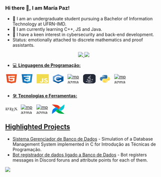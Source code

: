 ### Hi there 👋, I am María Paz!

- 🔭 I am an undergraduate student pursuing a Bachelor of Information Technology at UFRN-IMD.
- 🌱 I am currently learning C++, JS and Java.
- 🔭 I have a keen interest in cybersecurity and back-end development.
- Status: emotionally attached to discrete mathematics and proof assistants.

<div align="center">
  <a href="https://github.com/mpazmarcato">
  <img height="180em" src="https://github-readme-stats.vercel.app/api?username=mpazmarcato&show_icons=true&theme=midnight-purple"/>
  <img height="180em" src="https://github-readme-stats.vercel.app/api/top-langs/?username=mpazmarcato&layout=compact&langs_count=10&theme=midnight-purple"/>   
</div>
    
- 💻 **Linguagens de Programação:**
<div style="display: flex; flex-wrap: wrap; gap: 10px; margin-top: 5px;">
  <img align="center" alt="mpazmarcato-HTML" height="30" width="40" src="https://raw.githubusercontent.com/devicons/devicon/master/icons/html5/html5-original.svg">
  <img align="center" alt="mpazmarcato-CSS" height="30" width="40" src="https://raw.githubusercontent.com/devicons/devicon/master/icons/css3/css3-original.svg">
  <img align="center" alt="mpazmarcato-JavaScript" height="30" width="40" src="https://raw.githubusercontent.com/devicons/devicon/master/icons/javascript/javascript-plain.svg">
  <img align="center" alt="mpazmarcato-C" height="30" width="40" src="https://github.com/devicons/devicon/blob/master/icons/c/c-original.svg">
  <img align="center" alt="mpazmarcato-Cplusplus" height="30" width="40" src="https://cdn.jsdelivr.net/gh/devicons/devicon/icons/cplusplus/cplusplus-original.svg">
  <img align="center" alt="mpazmarcato-Java" height="30" width="40" src="https://github.com/tandpfun/skill-icons/blob/main/icons/Java-Dark.svg">
  <img align="center" alt="mpazmarcato-Python" height="30" width="40" src="https://raw.githubusercontent.com/devicons/devicon/master/icons/python/python-original.svg">
  <img align="center" alt="mpazmarcato-Haskell" height="30" width="40" src="https://cdn.jsdelivr.net/gh/devicons/devicon/icons/haskell/haskell-original.svg">
</div>
 
 ##
- 🛠️ **Tecnologias e Ferramentas:**
<div style="display: flex; flex-wrap: wrap; gap: 10px; margin-top: 5px;">
  <img align="center" alt="mpazmarcato-LaTeX" height="30" width="40" src="https://raw.githubusercontent.com/devicons/devicon/master/icons/latex/latex-original.svg">
  <img align="center" alt="mpazmarcato-Git" height="30" width="40" src="https://cdn.jsdelivr.net/gh/devicons/devicon/icons/git/git-original.svg">
  <img align="center" alt="mpazmarcato-Linux" height="30" width="40" src="https://cdn.jsdelivr.net/gh/devicons/devicon/icons/linux/linux-original.svg">
  <img align="center" alt="mpazmarcato-Airflow" height="30" width="40" src="https://github.com/devicons/devicon/blob/master/icons/apacheairflow/apacheairflow-original.svg">
</div>

 ##
 ## Highlighted Projects

- [Sistema Gerenciador de Banco de Dados](https://github.com/RamonJales/projeto-itp) - Simulation of a Database Management System implemented in C for Introdução as Técnicas de Programação.
- [Bot registrador de dados ligado a Banco de Dados](https://github.com/mpazmarcato/botregistro) - Bot registers messages in Discord foruns and attribute points for each of them.
  
<div>
  <a href = "mailto:mpazmarcato02@gmail.com"><img src="https://img.shields.io/badge/-Gmail-%23333?style=for-the-badge&logo=gmail&logoColor=white" target="_blank"></a>
  
</div>

<!--
**mpazmarcato/mpazmarcato** is a ✨ _special_ ✨ repository because its `README.md` (this file) appears on your GitHub profile.

Here are some ideas to get you started:

- 🔭 I’m currently working on ...
- 🌱 I’m currently learning ...
- 👯 I’m looking to collaborate on ...
- 🤔 I’m looking for help with ...
- 💬 Ask me about ...
- 📫 How to reach me: ...
- 😄 Pronouns: ...
- ⚡ Fun fact: ...
-->
<!--
## Oiii eu sou a Rafaella Ballerini, criadora de conteúdo de programação e tecnologia!

Pessoal que veio atrás do **Github Stats:** a API provavelmente saiu do ar nesse período,
mas você pode adicionar a sua própria, seguindo esse [tutorial](https://github.com/anuraghazra/github-readme-stats/blob/master/readme.md#deploy-on-your-own-vercel-instance)

<div style="display: inline_block"><br>
  <img align="center" alt="Rafa-Js" height="30" width="40" src="https://raw.githubusercontent.com/devicons/devicon/master/icons/javascript/javascript-plain.svg">
  <img align="center" alt="Rafa-Ts" height="30" width="40" src="https://raw.githubusercontent.com/devicons/devicon/master/icons/typescript/typescript-plain.svg">
  <img align="center" alt="Rafa-React" height="30" width="40" src="https://raw.githubusercontent.com/devicons/devicon/master/icons/react/react-original.svg">
  <img align="center" alt="Rafa-HTML" height="30" width="40" src="https://raw.githubusercontent.com/devicons/devicon/master/icons/html5/html5-original.svg">
  <img align="center" alt="Rafa-CSS" height="30" width="40" src="https://raw.githubusercontent.com/devicons/devicon/master/icons/css3/css3-original.svg">
  <img align="center" alt="Rafa-Python" height="30" width="40" src="https://raw.githubusercontent.com/devicons/devicon/master/icons/python/python-original.svg">
  <img align="center" alt="Rafa-Csharp" height="30" width="40" src="https://raw.githubusercontent.com/devicons/devicon/master/icons/csharp/csharp-original.svg">
</div>
  
  ##
 
<div> 
  <a href="https://www.youtube.com/channel/UC_-uuuZbY0AAt9CViNzvc-Q" target="_blank"><img src="https://img.shields.io/badge/YouTube-FF0000?style=for-the-badge&logo=youtube&logoColor=white" target="_blank"></a>
  <a href="https://instagram.com/rafaballerini" target="_blank"><img src="https://img.shields.io/badge/-Instagram-%23E4405F?style=for-the-badge&logo=instagram&logoColor=white" target="_blank"></a>
 	<a href="https://www.twitch.tv/rafaballerinii" target="_blank"><img src="https://img.shields.io/badge/Twitch-9146FF?style=for-the-badge&logo=twitch&logoColor=white" target="_blank"></a>
 <a href="https://discord.gg/wagxzStdcR" target="_blank"><img src="https://img.shields.io/badge/Discord-7289DA?style=for-the-badge&logo=discord&logoColor=white" target="_blank"></a> 
  <a href = "mailto:contatorafaballerini@gmail.com"><img src="https://img.shields.io/badge/-Gmail-%23333?style=for-the-badge&logo=gmail&logoColor=white" target="_blank"></a>
  <a href="https://www.linkedin.com/in/rafaella-ballerini-45875016a" target="_blank"><img src="https://img.shields.io/badge/-LinkedIn-%230077B5?style=for-the-badge&logo=linkedin&logoColor=white" target="_blank"></a> 
  
</div>

<div align="center">
  <a href="https://github.com/RamonJales">
  <img height="180em" src="https://github-readme-stats.vercel.app/api?username=RamonJales&show_icons=true&theme=tokyonight"/>
  <img height="180em" src="https://github-readme-stats.vercel.app/api/top-langs/?username=RamonJales&layout=compact&langs_count=10&theme=tokyonight"/>   
</div>

<div style="display: inline_block"><br>
  <img align="center" alt="RamonJales-spring" height="30" width="40" src="https://cdn.jsdelivr.net/gh/devicons/devicon/icons/spring/spring-original.svg" />
  <img align="center" alt="RamonJales-git" height="30" width="40" src="https://cdn.jsdelivr.net/gh/devicons/devicon/icons/git/git-original.svg" />    
  <img align="center" alt="RamonJales-mongodb" height="30" width="40" src="https://cdn.jsdelivr.net/gh/devicons/devicon/icons/mongodb/mongodb-original.svg" />
  <img align="center" alt="RamonJales-mytsql" height="30" width="40" src="https://cdn.jsdelivr.net/gh/devicons/devicon/icons/mysql/mysql-original.svg" />    
  <img align="center" alt="RamonJales-postgressql" height="30" width="40" src="https://cdn.jsdelivr.net/gh/devicons/devicon/icons/postgresql/postgresql-original.svg" />
  <img align="center" alt="RamonJales-postgressql" height="30" width="40" src="https://cdn.jsdelivr.net/gh/devicons/devicon/icons/html5/html5-original.svg" />    
  <img align="center" alt="RamonJales-docker" height="30" width="40" src="https://cdn.jsdelivr.net/gh/devicons/devicon/icons/docker/docker-original-wordmar
      
                    
</div>

##

<div> 
  <a href = "mailto:contato.ramon.jales.700@ufrn.edu.br"><img src="https://img.shields.io/badge/Gmail-D14836?style=for-the-badge&logo=gmail&logoColor=white" target="_blank"></a>
  <a href="https://www.linkedin.com/in/ramon-jales-155314219" target="_blank"><img src="https://img.shields.io/badge/-LinkedIn-%230077B5?style=for-the-badge&logo=linkedin&logoColor=white" target="_blank"></a>

  [![ramon's github activity graph](https://github-readme-activity-graph.vercel.app/graph?username=RamonJales&theme=vue&line=ff7033&point=df2063&area=true&hide_border=true)](https://github.com/ashutosh00710/github-readme-activity-graph)

  
</div>
-->
